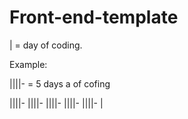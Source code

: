 # Front-end-template

| = day of coding. 

Example: 

||||-  = 5 days a of cofing 

||||- ||||- ||||- ||||- ||||-
|  
